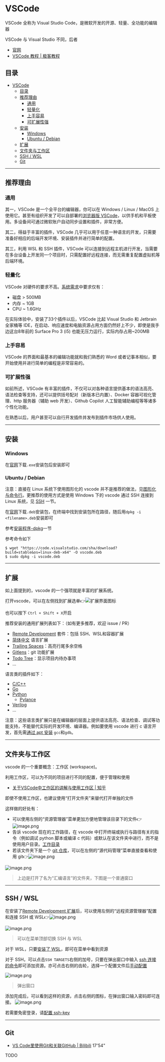 # VSCode
VSCode 全称为 Visual Studio Code，是微软开发的开源、轻量、全功能的编辑器

VSCode 与 Visual Studio 不同，后者

- [官网](https://code.visualstudio.com/)
- [VSCode 教程 \| 极客教程](https://geek-docs.com/vscode/vscode-tutorials/what-is-vscode.html)

## 目录
- [VSCode](#vscode)
  - [目录](#目录)
  - [推荐理由](#推荐理由)
    - [通用](#通用)
    - [轻量化](#轻量化)
    - [上手容易](#上手容易)
    - [可扩展性强](#可扩展性强)
  - [安装](#安装)
    - [Windows](#windows)
    - [Ubuntu / Debian](#ubuntu--debian)
  - [扩展](#扩展)
  - [文件夹与工作区](#文件夹与工作区)
  - [SSH / WSL](#ssh--wsl)
  - [Git](#git)



---
## 推荐理由
### 通用
其一，VSCode 是一个全平台的编辑器，你可以在 Windows / Linux / MacOS 上使用它。甚至有组织开发了可以自部署的[浏览器版 VSCode](https://github.com/coder/code-server)，以供手机和平板使用。多设备间可通过微软账户自动同步设置和插件，非常方便。

其二，得益于丰富的插件，VSCode 几乎可以用于任意一种语言的开发，只需要准备好相应的后端开发环境、安装插件并进行简单的配置。

其三，利用 WSL 和 SSH 插件，VSCode 可以连接到远程主机进行开发，当需要在多台设备上开发同一个项目时，只需配置好远程连接，而无需重复配置虚拟机等后端环境。

### 轻量化
VSCode 对硬件的要求不高。[系统需求](https://code.visualstudio.com/docs/supporting/requirements)中要求仅有：
- 磁盘 > 500MB
- 内存 ~ 1GB
- CPU ~ 1.6GHz

在实际体验中，安装了33个插件以后，VSCode 比起 Visual Studio 和 Jetbrain 全家桶等 IDE，在启动、响应速度和电脑资源占用方面仍然好上不少，即使是我手边这台8年前的 Surface Pro 3 (i5) 也能无压力运行，实际内存占用~200MB

### 上手容易
VSCode 的界面和最基本的编辑功能就和我们熟悉的 Word 或者记事本相似，要开始使用并进行简单的编程是非常容易的。

### 可扩展性强
如前所述，VSCode 有丰富的插件，不仅可以对各种语言提供基本的语法高亮、语法检查等支持，还可以提供括号配对（新版本已内置）、Docker 容器可视化管理、http 服务器（辅助 web 开发）、Github Copilot 人工智能辅助编程等等诸多个性化功能。

在熟悉以后，用户甚至可以自行开发插件并发布到插件市场供人使用。



---
## 安装
### Windows
在[官网](https://code.visualstudio.com/)下载`.exe`安装包后安装即可

### Ubuntu / Debian
注意：直接在 Linux 系统下使用图形化的 vscode 并不是推荐的做法，见[图形化与命令行](../linux/linux.md#图形化与命令行)。更推荐的使用方式是使用 Windows 下的 vscode 通过 SSH 连接到 Linux 系统，见 [SSH](#ssh--wsl) 一节。

在[官网](https://code.visualstudio.com/)下载`.deb`安装包，在终端中找到安装包所在路径，随后用`dpkg -i <filename>.deb`安装即可

参考[安装程序-dpkg](../linux/install_program.md#dpkg)一节

参考命令如下

```
$ wget "https://code.visualstudio.com/sha/download?build=stable&os=linux-deb-x64" -O vscode.deb
$ sudo dpkg -i vscode.deb
```



---
## 扩展
如上面提到的，vscode 的一个强项就是丰富的扩展系统。

打开vscode，可以在左侧找到扩展选单👉![扩展界面图标](https://s2.loli.net/2022/07/10/pCM1hRsQ2djc6Go.png)

也可以按下 `Ctrl + Shift + X`开启

推荐安装的通用扩展列表如下：（如有更多推荐，欢迎 issue / PR）
- [Remote Development](https://marketplace.visualstudio.com/items?itemName=ms-vscode-remote.vscode-remote-extensionpack) 套件：包括 SSH、WSL和容器扩展
- [简体中文](https://marketplace.visualstudio.com/items?itemName=MS-CEINTL.vscode-language-pack-zh-hans) 语言扩展
- [Trailing Spaces](https://marketplace.visualstudio.com/items?itemName=shardulm94.trailing-spaces)：高亮行尾多余空格
- [Gitlens](https://marketplace.visualstudio.com/items?itemName=eamodio.gitlens)：git 功能扩展
- [Todo Tree](https://marketplace.visualstudio.com/items?itemName=Gruntfuggly.todo-tree)：显示项目内待办事项
- ...

语言类的插件如下：
- [C/C++](https://marketplace.visualstudio.com/items?itemName=ms-vscode.cpptools)
- [Go](https://marketplace.visualstudio.com/items?itemName=golang.Go)
- [Python](https://marketplace.visualstudio.com/items?itemName=ms-python.python)
  * [Pylance](https://marketplace.visualstudio.com/items?itemName=ms-python.vscode-pylance)
- [Verilog](https://marketplace.visualstudio.com/items?itemName=mshr-h.VerilogHDL)
- ...

注意：这些语言类扩展只是在编辑器的层面上提供语法高亮、语法检查、调试等功能支持，不能替代实际的开发环境、编译器。例如要使用 vscode 进行 c 语言开发，首先需[通过 apt 安装](../linux/install_program.md#apt) `gcc`和`gdb`。



---
## 文件夹与工作区
vscode 的一个重要概念：工作区 (workspace)。

利用工作区，可以为不同的项目进行不同的配置，便于管理和使用

- [关于VSCode中工作区的讲解与使用工作区 \| 知乎](https://zhuanlan.zhihu.com/p/54770077)

即使不使用工作区，也建议使用“打开文件夹”来替代打开单独的文件

这样做的好处有：
- 可以使用左侧的“资源管理器”菜单更加方便地管理该目录下的文件👉![image.png](https://s2.loli.net/2022/07/10/kWIcKP2JdBXV7LG.png)
- 告诉 vscode 现在的工作路径，在 vscode 中打开终端或执行与路径有关的指令（例如调试 python 脚本或编译 c 代码）或默认在该文件夹中进行，而不是使用用户目录。[工作目录](../linux/linux.md#工作目录)
- 若该文件夹下是一个 [git 仓库](../git.md)，可以在左侧的“源代码管理”菜单直接查看和使用 git👉![image.png](https://s2.loli.net/2022/07/10/8zlrthMknXcATqU.png)

![image.png](https://s2.loli.net/2022/07/10/ENga3eVx4wCjmJK.png)
> 上边是打开了名为“汇编语言”的文件夹，下图是一个普通窗口



---
## SSH / WSL
在安装了[Remote Development 扩展](#扩展)后，可以使用左侧的“远程资源管理器”配置和连接 SSH 或 WSL👉![image.png](https://s2.loli.net/2022/07/10/VsjRDLUgF5NQn8q.png)

![image.png](https://s2.loli.net/2022/07/10/8F4PKqyzI7ciVXO.png)
> 可以在菜单顶部切换 SSH 与 WSL

对于 WSL，只要[安装了 WSL](./wsl.md)，即可在菜单中看到资源

对于 SSH，可以点击`SSH TARGETS`右侧的加号，只要在弹出窗口中输入 [ssh 连接的命令](../ssh.md#使用-ssh-连接到远程主机)即可添加资源。亦可点击右侧的齿轮，选择一个配置文件后[手动配置](../ssh.md#sshconfig-文件及多身份)

![image.png](https://s2.loli.net/2022/07/10/8wMYUAza95ZfJ2y.png)
> 弹出窗口

添加完成后，可以看到这样的资源，点击右侧的图标，在弹出窗口输入密码即可连接。
![image.png](https://s2.loli.net/2022/07/10/FPMVDQa4OwbLySj.png)

若需要免密登录，请[配置 ssh-key](../ssh.md#设置-ssh-key-实现免密登陆)



---
## Git
- [VS Code里使用Git和关联GitHub \| Bilibili](https://www.bilibili.com/video/BV1r3411F7kn) 17'54"

TODO
